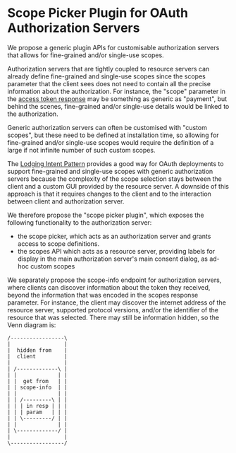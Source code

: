 # Scope Picker Plugin for OAuth Authorization Servers

We propose a generic plugin APIs for customisable authorization servers that allows for fine-grained and/or single-use scopes.

Authorization servers that are tightly coupled to resource servers can already define fine-grained and single-use scopes since the scopes parameter that the client sees does not need
to contain all the precise information about the authorization. For instance, the "scope" parameter in the [access token response](https://datatracker.ietf.org/doc/html/rfc6749#section-5.1) may be something as generic as "payment", but behind the scenes, fine-grained and/or single-use details would be linked to the authorization.

Generic authorization servers can often be customised with "custom scopes", but these need to be defined at installation time, so allowing for fine-grained and/or single-use scopes
would require the definition of a large if not infinite number of such custom scopes.

The [Lodging Intent Pattern](https://curity.io/resources/videos/lodging-intent-pattern/) provides a good way for OAuth deployments to support fine-grained and single-use scopes with
generic authorization servers because the complexity of the scope selection stays between the client and a custom GUI provided by the resource server. A downside of this approach is that it requires changes to the client and to the interaction between client and authorization server.

We therefore propose the "scope picker plugin", which exposes the following functionality to the authorization server:

* the scope picker, which acts as an authorization server and grants access to scope definitions.
* the scopes API which acts as a resource server, providing labels for display in the main authorization server's main consent dialog, as ad-hoc custom scopes

We separately propose the scope-info endpoint for authorization servers, where clients can discover information about the token they received, beyond the information that was
encoded in the scopes response parameter. For instance, the client may discover the internet address of the resource server, supported protocol versions, and/or the identifier
of the resource that was selected. There may still be information hidden, so the Venn diagram is:

```
/-----------------\
|                 |
|  hidden from    |
|  client         |
|                 |
| /-------------\ |
| |             | |
| |  get from   | |
| | scope-info  | |
| |             | |
| | /---------\ | |
| | | in resp | | |
| | | param   | | |
| | \---------/ | |
| |             | |
| \-------------/ |
|                 |
\-----------------/
```
